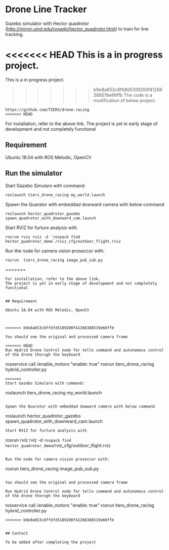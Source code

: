 # Drone Line Tracker

Gazebo simulator with Hector quadrotor (http://mirror.umd.edu/roswiki/hector_quadrotor.html) to train for line tracking.

<<<<<<< HEAD
This is a in progress project.
=======
This is a in progress project. 
>>>>>>> b9e8a653c8ffdfd5109200f41266388519e66ffb
The code is a modification of below project:

```
https://github.com/TIERS/drone-racing
<<<<<<< HEAD

```
For installation, refer to the above link.
The project is yet in early stage of development and not completely functional


## Requirement

Ubuntu 18.04 with ROS Melodic, OpenCV




## Run the simulator

Start Gazebo Simularo with command:

```
roslaunch tiers_drone_racing my_world.launch
```

Spawn the Quarator with embeddad dowward camera with below command
```
roslaunch hector_quadrotor_gazebo spawn_quadrotor_with_downward_cam.launch
```
Start RVIZ for furture analysis with
```
rosrun rviz rviz -d `rospack find hector_quadrotor_demo`/rviz_cfg/outdoor_flight.rviz
```

Run the node for camera vision proseccor with:
```
rosrun  tiers_drone_racing image_pub_sub.py
```
=======

```
For installation, refer to the above link.
The project is yet in early stage of development and not completely functional


## Requirement

Ubuntu 18.04 with ROS Melodic, OpenCV



>>>>>>> b9e8a653c8ffdfd5109200f41266388519e66ffb

You should see the original and processed camera frame

<<<<<<< HEAD
Run Hydrid Drone Control node for tello command and autonomous control of the drone thorugh the keyboard
```
rosservice call /enable_motors "enable: true"
rosrun tiers_drone_racing hybrid_controller.py
```
=======
Start Gazebo Simularo with command:

```
roslaunch tiers_drone_racing my_world.launch
```

Spawn the Quarator with embeddad dowward camera with below command
```
roslaunch hector_quadrotor_gazebo spawn_quadrotor_with_downward_cam.launch
```
Start RVIZ for furture analysis with
```
rosrun rviz rviz -d `rospack find hector_quadrotor_demo`/rviz_cfg/outdoor_flight.rviz
``` 

Run the node for camera vision proseccor with:
```
rosrun  tiers_drone_racing image_pub_sub.py 
```

You should see the original and processed camera frame

Run Hydrid Drone Control node for tello command and autonomous control of the drone thorugh the keyboard
```
rosservice call /enable_motors "enable: true"
rosrun tiers_drone_racing hybrid_controller.py
```
>>>>>>> b9e8a653c8ffdfd5109200f41266388519e66ffb


## Contact

To be added after completing the project
